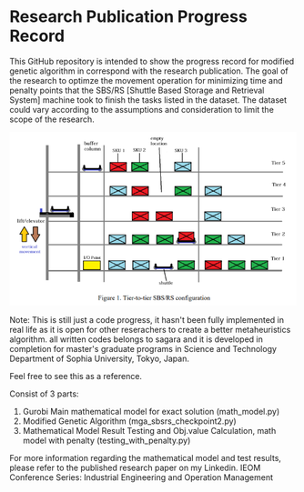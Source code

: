 # Research Publication Progress Record

This GitHub repository is intended to show the progress record for modified genetic algorithm in correspond with the research publication.
The goal of the research to optimze the movement operation for minimizing time and penalty points that the SBS/RS [Shuttle Based Storage and Retrieval System] machine took to finish the tasks listed in the dataset.
The dataset could vary according to the assumptions and consideration to limit the scope of the research.   

![alt text](sbsrs_mechanism.png)

Note: This is still just a code progress, it hasn't been fully implemented in real life as it is open for other reserachers to create a better metaheuristics algorithm.
all written codes belongs to sagara and it is developed in completion for master's graduate programs in Science and Technology Department of Sophia University, Tokyo, Japan.

Feel free to see this as a reference. 

Consist of 3 parts:
1. Gurobi Main mathematical model for exact solution (math_model.py)
2. Modified Genetic Algorithm (mga_sbsrs_checkpoint2.py)
3. Mathematical Model Result Testing and Obj.value Calculation, math model with penalty (testing_with_penalty.py)

For more information regarding the mathematical model and test results, please refer to the published research paper on my Linkedin. IEOM Conference Series: Industrial Engineering and Operation Management

